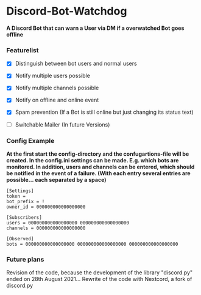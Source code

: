 # Discord-Bot-Watchdog
**A Discord Bot that can warn a User via DM if a overwatched Bot goes offline**

### Featurelist

- [x] Distinguish between bot users and normal users
- [x] Notify multiple users possible
- [x] Notify multiple channels possible
- [x] Notify on offline and online event
- [x] Spam prevention (If a Bot is still online but just changing its status text)
- [ ] Switchable Mailer (In future Versions)


### Config Example
**At the first start the config-directory and the confugartions-file will be created.
In the config.ini settings can be made.
E.g. which bots are monitored. In addition, users and channels can be entered, which should be notified in the event of a failure.
(With each entry several entries are possible... each separated by a space)**
```
[Settings]
token = 
bot_prefix = !
owner_id = 000000000000000000

[Subscribers]
users = 000000000000000000 000000000000000000
channels = 000000000000000000 

[Observed]
bots = 000000000000000000 000000000000000000 000000000000000000
```

### Future plans
Revision of the code, because the development of the library "discord.py" ended on 28th August 2021...
Rewrite of the code with Nextcord, a fork of discord.py
